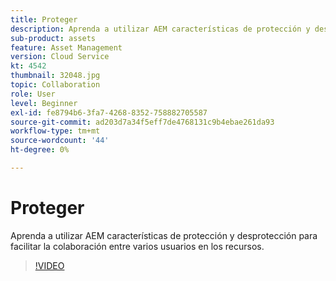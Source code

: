 ```yaml
---
title: Proteger
description: Aprenda a utilizar AEM características de protección y desprotección para facilitar la colaboración entre varios usuarios en los recursos.
sub-product: assets
feature: Asset Management
version: Cloud Service
kt: 4542
thumbnail: 32048.jpg
topic: Collaboration
role: User
level: Beginner
exl-id: fe8794b6-3fa7-4268-8352-758882705587
source-git-commit: ad203d7a34f5eff7de4768131c9b4ebae261da93
workflow-type: tm+mt
source-wordcount: '44'
ht-degree: 0%

---
```


# Proteger

Aprenda a utilizar AEM características de protección y desprotección para facilitar la colaboración entre varios usuarios en los recursos.

>[!VIDEO](https://video.tv.adobe.com/v/32048/?quality=12&learn=on&hidetitle=true)
